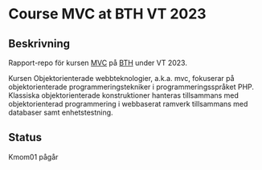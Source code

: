 
# Course MVC at BTH VT 2023


## Beskrivning
Rapport-repo för kursen [MVC](https://dbwebb.se/kurser/mvc-v2) på [BTH](https://bth.se/) under VT 2023.

Kursen Objektorienterade webbteknologier, a.k.a. mvc, fokuserar på objektorienterade programmeringstekniker i programmeringsspråket PHP. Klassiska objektorienterade konstruktioner hanteras tillsammans med objektorienterad programmering i webbaserat ramverk tillsammans med databaser samt enhetstestning.

## Status
Kmom01 pågår